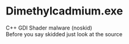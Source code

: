 # Dimethylcadmium.exe
C++ GDI Shader malware (noskid)
<br>
Before you say skidded just look at the source
